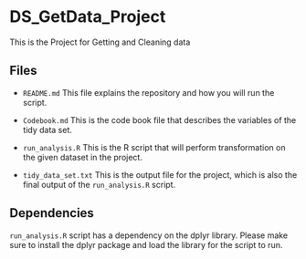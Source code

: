 # DS_GetData_Project
This is the Project for Getting and Cleaning data

## Files

- `README.md` This file explains the repository and how you will run the script.

- `Codebook.md` This is the code book file that describes the variables of the tidy data set.

- `run_analysis.R` This is the R script that will perform transformation on the given dataset in the project.
 
- `tidy_data_set.txt` This is the output file for the project, which is also the final output of the `run_analysis.R` script.
 
## Dependencies

`run_analysis.R` script has a dependency on the dplyr library. Please make sure to install the dplyr package and load the library for the script to run.

